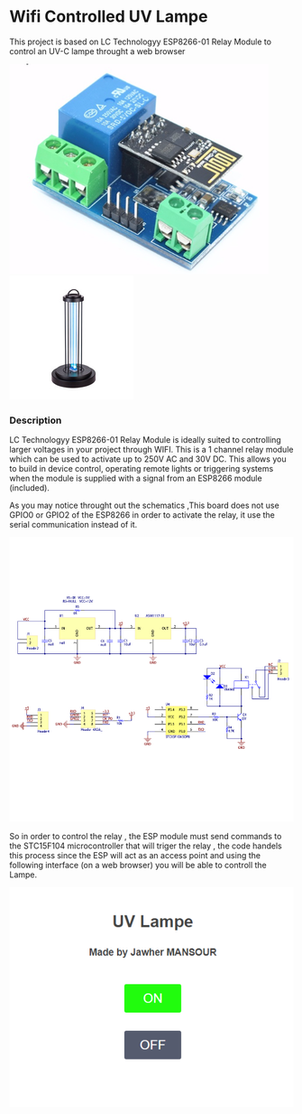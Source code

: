# Wifi Controlled UV Lampe

This project is based on LC Technologyy ESP8266-01 Relay Module to control an UV-C lampe throught a web browser  

![alt text](https://github.com/jawher-Mansour/pics/blob/master/wifirelay2.png)
![alt text](https://github.com/jawher-Mansour/pics/blob/master/Lampe.jpg)


### Description

  LC Technologyy ESP8266-01 Relay Module is ideally suited to controlling larger voltages in your project through WIFI. This is a 1 channel relay module which can be used to activate up to 250V AC and 30V DC. This allows you to build in device control, operating remote lights or triggering systems when the module is supplied with a signal from an ESP8266 module (included).	

  As you may notice throught out the schematics ,This board does not use GPIO0 or GPIO2 of the ESP8266 in order to activate the relay, it use the serial communication instead of it.

![alt text](https://github.com/jawher-Mansour/pics/blob/master/esp8266_schematics.jpg)

 So in order to control the relay , the ESP module must send commands to the STC15F104 microcontroller that will triger the relay , the code handels this process since the ESP will act as an access point and using the following interface (on a web browser) you will be able to controll the Lampe.

![alt text](https://github.com/jawher-Mansour/pics/blob/master/interface.png)

